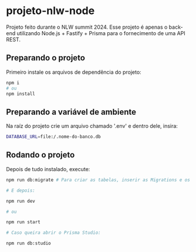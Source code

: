 ﻿# projeto-nlw-node

Projeto feito durante o NLW summit 2024. Esse projeto é apenas o back-end utilizando Node.js + Fastify + Prisma para o fornecimento de uma API REST.

## Preparando o projeto

Primeiro instale os arquivos de dependência do projeto:

```bash
npm i
# ou
npm install
```

## Preparando a variável de ambiente

Na raíz do projeto crie um arquivo chamado '.env' e dentro dele, insira:

```bash
DATABASE_URL=file:/.nome-do-banco.db
```


## Rodando o projeto

Depois de tudo instalado, execute:

```bash
npm run db:migrate # Para criar as tabelas, inserir as Migrations e os dados das tabelas

# E depois:

npm run dev

# ou

npm run start

# Caso queira abrir o Prisma Studio:

npm run db:studio
```
